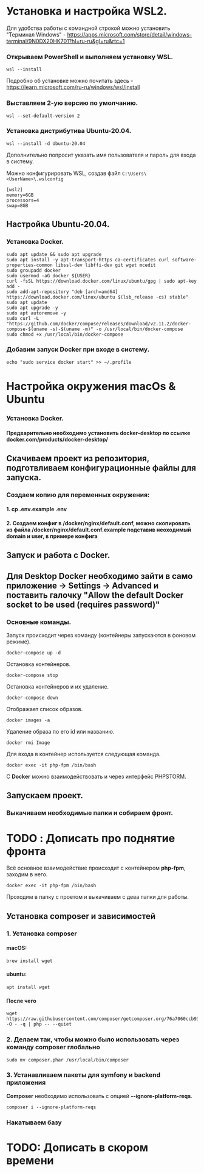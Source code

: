 # Установка и настройка WSL2.
Для удобства работы с командной строкой можно установить "Терминал Windows" -
https://apps.microsoft.com/store/detail/windows-terminal/9N0DX20HK701?hl=ru-ru&gl=ru&rtc=1
### Открываем PowerShell и выполняем установку WSL.
```
wsl --install
```
Подробно об установке можно почитать здесь - https://learn.microsoft.com/ru-ru/windows/wsl/install

### Выставляем 2-ую версию по умолчанию.
```
wsl --set-default-version 2
```

### Установка дистрибутива Ubuntu-20.04.
```
wsl --install -d Ubuntu-20.04
```
Дополнительно попросит указать имя пользователя и пароль для входа в систему.

Можно конфигурировать WSL, создав файл ```C:\Users\<UserName>\.wslconfig```
```
[wsl2]
memory=6GB
processors=4
swap=8GB
```

## Настройка Ubuntu-20.04.
### Установка Docker.
```
sudo apt update && sudo apt upgrade
sudo apt install -y apt-transport-https ca-certificates curl software-properties-common libssl-dev libffi-dev git wget mcedit
sudo groupadd docker
sudo usermod -aG docker ${USER}
curl -fsSL https://download.docker.com/linux/ubuntu/gpg | sudo apt-key add -
sudo add-apt-repository "deb [arch=amd64] https://download.docker.com/linux/ubuntu $(lsb_release -cs) stable"
sudo apt update
sudo apt upgrade -y
sudo apt autoremove -y
sudo curl -L "https://github.com/docker/compose/releases/download/v2.11.2/docker-compose-$(uname -s)-$(uname -m)" -o /usr/local/bin/docker-compose
sudo chmod +x /usr/local/bin/docker-compose
```
### Добавим запуск Docker при входе в систему.
```
echo "sudo service docker start" >> ~/.profile
```

# Настройка окружения macOs & Ubuntu

### Установка Docker.

#### Предварительно необходимо установить docker-desktop по ссылке docker.com/products/docker-desktop/

## Скачиваем проект из репозитория, подготвливаем конфигурационные файлы для запуска.
### Создаем копию для переменных окружения:
#### 1. cp .env.example .env
#### 2. Создаем конфиг в /docker/nginx/default.conf, можно скопировать из файла /docker/nginx/default.conf.example подставив неоходимый domain и user, в примере конфига

## Запуск и работа с Docker.
## Для Desktop Docker необходимо зайти в само приложение -> Settings -> Advanced и поставить галочку "Allow the default Docker socket to be used (requires password)"
### Основные команды.
Запуск происходит через команду (контейнеры запускаются в фоновом режиме).
```
docker-compose up -d
```
Остановка контейнеров.
```
docker-compose stop
```
Остановка контейнеров и их удаление.
```
docker-compose down
```
Отображает список образов.
```
docker images -a
```
Удаление образа по его id или названию.
```
docker rmi Image
```
Для входа в контейнер используется следующая команда.
```
docker exec -it php-fpm /bin/bash
```

C **Docker** можно взаимодействовать и через интерфейс PHPSTORM.

## Запускаем проект.
### Выкачиваем необходимые папки и собираем фронт.
# TODO : Дописать про поднятие фронта
Всё основное взаимодействие происходит с контейнером **php-fpm**, заходим в него.
```
docker exec -it php-fpm /bin/bash
```
Проходим в папку с проетом и выкачиваем с дева папки для работы.

## Установка composer и зависимостей

### 1. Установка composer
#### macOS:
```
brew install wget
```

#### ubuntu:
```
apt install wget
```

#### После чего
```
wget https://raw.githubusercontent.com/composer/getcomposer.org/76a7060ccb93902cd7576b67264ad91c8a2700e2/web/installer -O - -q | php -- --quiet
```

### 2. Делаем так, чтобы можно было использовать через команду **composer** глобально
```
sudo mv composer.phar /usr/local/bin/composer
```

### 3. Устанавливаем пакеты для symfony и backend приложения
**Composer** необходимо использовать с опцией **--ignore-platform-reqs**.
```
composer i --ignore-platform-reqs
```

### Накатываем базу

# TODO: Дописать в скором времени
